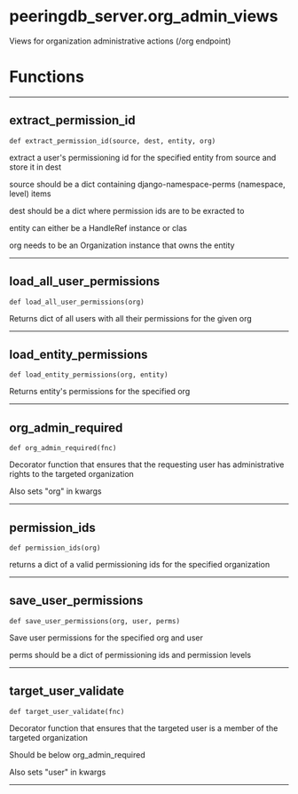 # peeringdb_server.org_admin_views

Views for organization administrative actions (/org endpoint)

# Functions
---

## extract_permission_id
`def extract_permission_id(source, dest, entity, org)`

extract a user's permissioning id for the specified
entity from source <dict> and store it in dest <dict>

source should be a dict containing django-namespace-perms
(namespace, level) items

dest should be a dict where permission ids are to be
exracted to

entity can either be a HandleRef instance or clas

org needs to be an Organization instance that owns the
entity

---
## load_all_user_permissions
`def load_all_user_permissions(org)`

Returns dict of all users with all their permissions for
the given org

---
## load_entity_permissions
`def load_entity_permissions(org, entity)`

Returns entity's permissions for the specified org

---
## org_admin_required
`def org_admin_required(fnc)`

Decorator function that ensures that the requesting user
has administrative rights to the targeted organization

Also sets "org" in kwargs

---
## permission_ids
`def permission_ids(org)`

returns a dict of a valid permissioning ids for
the specified organization

---
## save_user_permissions
`def save_user_permissions(org, user, perms)`

Save user permissions for the specified org and user

perms should be a dict of permissioning ids and permission levels

---
## target_user_validate
`def target_user_validate(fnc)`

Decorator function that ensures that the targeted user
is a member of the targeted organization

Should be below org_admin_required

Also sets "user" in kwargs

---
